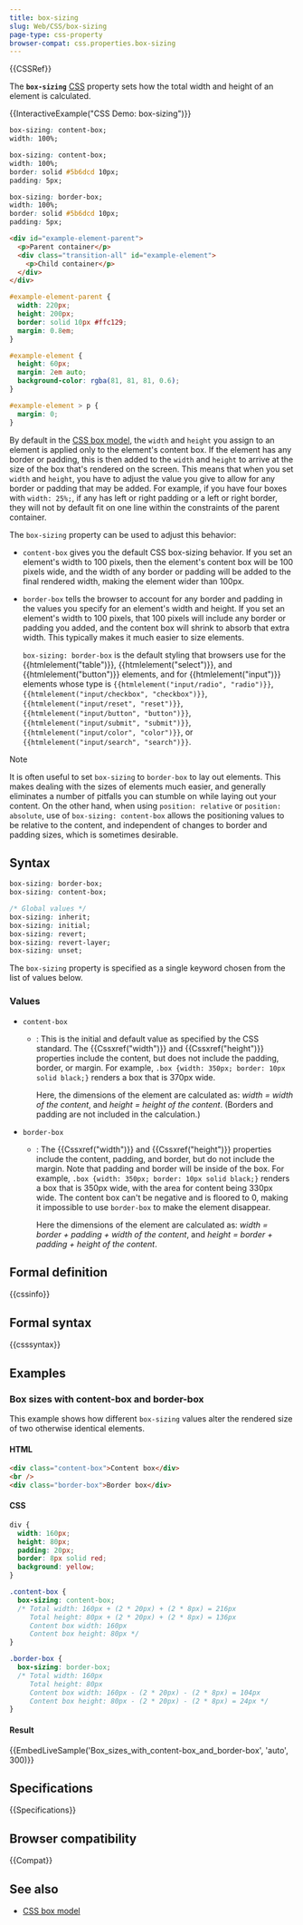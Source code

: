 ```yaml
---
title: box-sizing
slug: Web/CSS/box-sizing
page-type: css-property
browser-compat: css.properties.box-sizing
---
```


{{CSSRef}}

The **`box-sizing`** [CSS](/en-US/docs/Web/CSS) property sets how the total width and height of an element is calculated.

{{InteractiveExample("CSS Demo: box-sizing")}}

```css interactive-example-choice
box-sizing: content-box;
width: 100%;
```

```css interactive-example-choice
box-sizing: content-box;
width: 100%;
border: solid #5b6dcd 10px;
padding: 5px;
```

```css interactive-example-choice
box-sizing: border-box;
width: 100%;
border: solid #5b6dcd 10px;
padding: 5px;
```

```html interactive-example
<div id="example-element-parent">
  <p>Parent container</p>
  <div class="transition-all" id="example-element">
    <p>Child container</p>
  </div>
</div>
```

```css interactive-example
#example-element-parent {
  width: 220px;
  height: 200px;
  border: solid 10px #ffc129;
  margin: 0.8em;
}

#example-element {
  height: 60px;
  margin: 2em auto;
  background-color: rgba(81, 81, 81, 0.6);
}

#example-element > p {
  margin: 0;
}
```

By default in the [CSS box model](/en-US/docs/Web/CSS/CSS_box_model/Introduction_to_the_CSS_box_model), the `width` and `height` you assign to an element is applied only to the element's content box. If the element has any border or padding, this is then added to the `width` and `height` to arrive at the size of the box that's rendered on the screen. This means that when you set `width` and `height`, you have to adjust the value you give to allow for any border or padding that may be added. For example, if you have four boxes with `width: 25%;`, if any has left or right padding or a left or right border, they will not by default fit on one line within the constraints of the parent container.

The `box-sizing` property can be used to adjust this behavior:

- `content-box` gives you the default CSS box-sizing behavior. If you set an element's width to 100 pixels, then the element's content box will be 100 pixels wide, and the width of any border or padding will be added to the final rendered width, making the element wider than 100px.
- `border-box` tells the browser to account for any border and padding in the values you specify for an element's width and height. If you set an element's width to 100 pixels, that 100 pixels will include any border or padding you added, and the content box will shrink to absorb that extra width. This typically makes it much easier to size elements.

  `box-sizing: border-box` is the default styling that browsers use for the {{htmlelement("table")}}, {{htmlelement("select")}}, and {{htmlelement("button")}} elements, and for {{htmlelement("input")}} elements whose type is `{{htmlelement("input/radio", "radio")}}`, `{{htmlelement("input/checkbox", "checkbox")}}`, `{{htmlelement("input/reset", "reset")}}`, `{{htmlelement("input/button", "button")}}`, `{{htmlelement("input/submit", "submit")}}`, `{{htmlelement("input/color", "color")}}`, or `{{htmlelement("input/search", "search")}}`.

> [!NOTE]
> It is often useful to set `box-sizing` to `border-box` to lay out elements. This makes dealing with the sizes of elements much easier, and generally eliminates a number of pitfalls you can stumble on while laying out your content. On the other hand, when using `position: relative` or `position: absolute`, use of `box-sizing: content-box` allows the positioning values to be relative to the content, and independent of changes to border and padding sizes, which is sometimes desirable.

## Syntax

```css
box-sizing: border-box;
box-sizing: content-box;

/* Global values */
box-sizing: inherit;
box-sizing: initial;
box-sizing: revert;
box-sizing: revert-layer;
box-sizing: unset;
```

The `box-sizing` property is specified as a single keyword chosen from the list of values below.

### Values

- `content-box`

  - : This is the initial and default value as specified by the CSS standard. The {{Cssxref("width")}} and {{Cssxref("height")}} properties include the content, but does not include the padding, border, or margin. For example, `.box {width: 350px; border: 10px solid black;}` renders a box that is 370px wide.

    Here, the dimensions of the element are calculated as: _width = width of the content_, and _height = height of the content_. (Borders and padding are not included in the calculation.)

- `border-box`

  - : The {{Cssxref("width")}} and {{Cssxref("height")}} properties include the content, padding, and border, but do not include the margin. Note that padding and border will be inside of the box. For example, `.box {width: 350px; border: 10px solid black;}` renders a box that is 350px wide, with the area for content being 330px wide. The content box can't be negative and is floored to 0, making it impossible to use `border-box` to make the element disappear.

    Here the dimensions of the element are calculated as: _width = border + padding + width of the content_, and _height = border + padding + height of the content_.

## Formal definition

{{cssinfo}}

## Formal syntax

{{csssyntax}}

## Examples

### Box sizes with content-box and border-box

This example shows how different `box-sizing` values alter the rendered size of two otherwise identical elements.

#### HTML

```html
<div class="content-box">Content box</div>
<br />
<div class="border-box">Border box</div>
```

#### CSS

```css
div {
  width: 160px;
  height: 80px;
  padding: 20px;
  border: 8px solid red;
  background: yellow;
}

.content-box {
  box-sizing: content-box;
  /* Total width: 160px + (2 * 20px) + (2 * 8px) = 216px
     Total height: 80px + (2 * 20px) + (2 * 8px) = 136px
     Content box width: 160px
     Content box height: 80px */
}

.border-box {
  box-sizing: border-box;
  /* Total width: 160px
     Total height: 80px
     Content box width: 160px - (2 * 20px) - (2 * 8px) = 104px
     Content box height: 80px - (2 * 20px) - (2 * 8px) = 24px */
}
```

#### Result

{{EmbedLiveSample('Box_sizes_with_content-box_and_border-box', 'auto', 300)}}

## Specifications

{{Specifications}}

## Browser compatibility

{{Compat}}

## See also

- [CSS box model](/en-US/docs/Web/CSS/CSS_box_model/Introduction_to_the_CSS_box_model)
